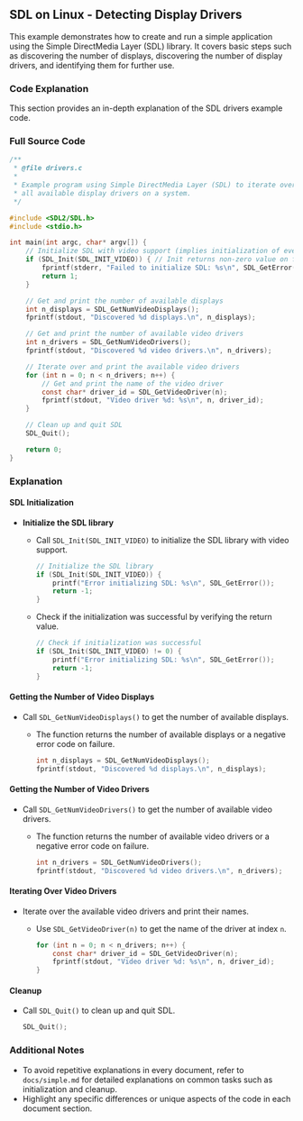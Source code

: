 ## SDL on Linux - Detecting Display Drivers

This example demonstrates how to create and run a simple application using the Simple DirectMedia Layer (SDL) library. It covers basic steps such as discovering the number of displays, discovering the number of display drivers, and identifying them for further use.

### Code Explanation

This section provides an in-depth explanation of the SDL drivers example code.

### Full Source Code

```c
/**
 * @file drivers.c
 *
 * Example program using Simple DirectMedia Layer (SDL) to iterate over
 * all available display drivers on a system.
 */

#include <SDL2/SDL.h>
#include <stdio.h>

int main(int argc, char* argv[]) {
    // Initialize SDL with video support (implies initialization of events)
    if (SDL_Init(SDL_INIT_VIDEO)) { // Init returns non-zero value on failure
        fprintf(stderr, "Failed to initialize SDL: %s\n", SDL_GetError());
        return 1;
    }

    // Get and print the number of available displays
    int n_displays = SDL_GetNumVideoDisplays();
    fprintf(stdout, "Discovered %d displays.\n", n_displays);

    // Get and print the number of available video drivers
    int n_drivers = SDL_GetNumVideoDrivers();
    fprintf(stdout, "Discovered %d video drivers.\n", n_drivers);

    // Iterate over and print the available video drivers
    for (int n = 0; n < n_drivers; n++) {
        // Get and print the name of the video driver
        const char* driver_id = SDL_GetVideoDriver(n);
        fprintf(stdout, "Video driver %d: %s\n", n, driver_id);
    }

    // Clean up and quit SDL
    SDL_Quit();

    return 0;
}
```

### Explanation

#### SDL Initialization

- **Initialize the SDL library**
  - Call `SDL_Init(SDL_INIT_VIDEO)` to initialize the SDL library with video support.

    ```c
    // Initialize the SDL library
    if (SDL_Init(SDL_INIT_VIDEO)) {
        printf("Error initializing SDL: %s\n", SDL_GetError());
        return -1;
    }
    ```

  - Check if the initialization was successful by verifying the return value.

    ```c
    // Check if initialization was successful
    if (SDL_Init(SDL_INIT_VIDEO) != 0) {
        printf("Error initializing SDL: %s\n", SDL_GetError());
        return -1;
    }
    ```

#### Getting the Number of Video Displays

- Call `SDL_GetNumVideoDisplays()` to get the number of available displays.
  - The function returns the number of available displays or a negative error code on failure.

    ```c
    int n_displays = SDL_GetNumVideoDisplays();
    fprintf(stdout, "Discovered %d displays.\n", n_displays);
    ```

#### Getting the Number of Video Drivers

- Call `SDL_GetNumVideoDrivers()` to get the number of available video drivers.
  - The function returns the number of available video drivers or a negative error code on failure.

    ```c
    int n_drivers = SDL_GetNumVideoDrivers();
    fprintf(stdout, "Discovered %d video drivers.\n", n_drivers);
    ```

#### Iterating Over Video Drivers

- Iterate over the available video drivers and print their names.
  - Use `SDL_GetVideoDriver(n)` to get the name of the driver at index `n`.

    ```c
    for (int n = 0; n < n_drivers; n++) {
        const char* driver_id = SDL_GetVideoDriver(n);
        fprintf(stdout, "Video driver %d: %s\n", n, driver_id);
    }
    ```

#### Cleanup

- Call `SDL_Quit()` to clean up and quit SDL.

    ```c
    SDL_Quit();
    ```

### Additional Notes

- To avoid repetitive explanations in every document, refer to `docs/simple.md` for detailed explanations on common tasks such as initialization and cleanup.
- Highlight any specific differences or unique aspects of the code in each document section.
